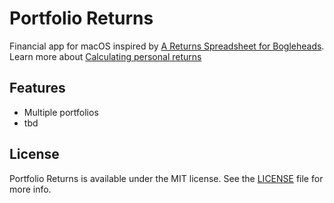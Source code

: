 # Portfolio Returns

Financial app for macOS inspired by [A Returns Spreadsheet for Bogleheads](https://www.bogleheads.org/forum/viewtopic.php?f=10&t=150025). Learn more about [Calculating personal returns](https://www.bogleheads.org/wiki/Calculating_personal_returns)

## Features

* Multiple portfolios
* tbd

## License

Portfolio Returns is available under the MIT license. See the [LICENSE](LICENSE) file for more info.

